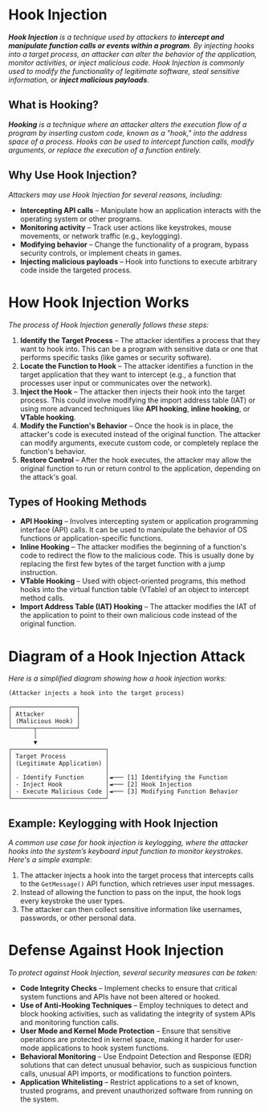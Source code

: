 # Hook Injection
***Hook Injection** is a technique used by attackers to **intercept and manipulate function calls or events within a program**.
By injecting hooks into a target process, an attacker can alter the behavior of the application, monitor activities, or inject malicious code.
Hook Injection is commonly used to modify the functionality of legitimate software, steal sensitive information, or **inject malicious payloads**.*

## What is Hooking?
***Hooking** is a technique where an attacker alters the execution flow of a program by inserting custom code, known as a "hook," into the address space of a process.
Hooks can be used to intercept function calls, modify arguments, or replace the execution of a function entirely.*

## Why Use Hook Injection?
*Attackers may use Hook Injection for several reasons, including:*

- **Intercepting API calls** – Manipulate how an application interacts with the operating system or other programs.
- **Monitoring activity** – Track user actions like keystrokes, mouse movements, or network traffic (e.g., keylogging).
- **Modifying behavior** – Change the functionality of a program, bypass security controls, or implement cheats in games.
- **Injecting malicious payloads** – Hook into functions to execute arbitrary code inside the targeted process.

# How Hook Injection Works
*The process of Hook Injection generally follows these steps:*

1. **Identify the Target Process** – The attacker identifies a process that they want to hook into. This can be a program with sensitive data or one that performs specific tasks (like games or security software).
2. **Locate the Function to Hook** – The attacker identifies a function in the target application that they want to intercept (e.g., a function that processes user input or communicates over the network).
3. **Inject the Hook** – The attacker then injects their hook into the target process. This could involve modifying the import address table (IAT) or using more advanced techniques like **API hooking**, **inline hooking**, or **VTable hooking**.
4. **Modify the Function's Behavior** – Once the hook is in place, the attacker's code is executed instead of the original function. The attacker can modify arguments, execute custom code, or completely replace the function's behavior.
5. **Restore Control** – After the hook executes, the attacker may allow the original function to run or return control to the application, depending on the attack's goal.

## Types of Hooking Methods
- **API Hooking** – Involves intercepting system or application programming interface (API) calls. It can be used to manipulate the behavior of OS functions or application-specific functions.
- **Inline Hooking** – The attacker modifies the beginning of a function's code to redirect the flow to the malicious code. This is usually done by replacing the first few bytes of the target function with a jump instruction.
- **VTable Hooking** – Used with object-oriented programs, this method hooks into the virtual function table (VTable) of an object to intercept method calls.
- **Import Address Table (IAT) Hooking** – The attacker modifies the IAT of the application to point to their own malicious code instead of the original function.

# Diagram of a Hook Injection Attack
*Here is a simplified diagram showing how a hook injection works:*

```
(Attacker injects a hook into the target process)

┌──────────────────┐
│ Attacker         │
│ (Malicious Hook) │
└──────┬───────────┘
       │
       ▼
┌──────────────────────────┐
│ Target Process           │
│ (Legitimate Application) │
│                          │
│ - Identify Function      │◄─── [1] Identifying the Function
│ - Inject Hook            │◄─── [2] Hook Injection
│ - Execute Malicious Code │◄─── [3] Modifying Function Behavior
└──────────────────────────┘
```
## Example: Keylogging with Hook Injection
*A common use case for hook injection is keylogging, where the attacker hooks into the system’s keyboard input function to monitor keystrokes. Here's a simple example:*

1. The attacker injects a hook into the target process that intercepts calls to the ```GetMessage()``` API function, which retrieves user input messages.
2. Instead of allowing the function to pass on the input, the hook logs every keystroke the user types.
3. The attacker can then collect sensitive information like usernames, passwords, or other personal data.

# Defense Against Hook Injection
*To protect against Hook Injection, several security measures can be taken:*

- **Code Integrity Checks** – Implement checks to ensure that critical system functions and APIs have not been altered or hooked.
- **Use of Anti-Hooking Techniques** – Employ techniques to detect and block hooking activities, such as validating the integrity of system APIs and monitoring function calls.
- **User Mode and Kernel Mode Protection** – Ensure that sensitive operations are protected in kernel space, making it harder for user-mode applications to hook system functions.
- **Behavioral Monitoring** – Use Endpoint Detection and Response (EDR) solutions that can detect unusual behavior, such as suspicious function calls, unusual API imports, or modifications to function pointers.
- **Application Whitelisting** – Restrict applications to a set of known, trusted programs, and prevent unauthorized software from running on the system.




